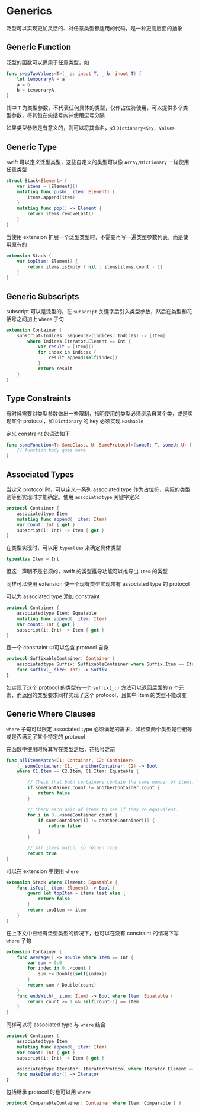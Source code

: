 # Generics

泛型可以实现更加灵活的、对任意类型都适用的代码，是一种更高层面的抽象

## Generic Function

泛型的函数可以适用于任意类型，如

```swift
func swapTwoValues<T>(_ a: inout T, _ b: inout T) {
    let temporaryA = a
    a = b
    b = temporaryA
}
```

其中 `T` 为类型参数，不代表任何具体的类型，仅作占位符使用，可以提供多个类型参数，将其包在尖括号内并使用逗号分隔

如果类型参数是有意义的，则可以将其命名，如 `Dictionary<Key, Value>`

## Generic Type

swift 可以定义泛型类型，这些自定义的类型可以像 `Array/Dictionary` 一样使用任意类型

```swift
struct Stack<Element> {
    var items = [Element]()
    mutating func push(_ item: Element) {
        items.append(item)
    }
    mutating func pop() -> Element {
        return items.removeLast()
    }
}
```

当使用 extension 扩展一个泛型类型时，不需要再写一遍类型参数列表，而是使用原有的

```swift
extension Stack {
    var topItem: Element? {
        return items.isEmpty ? nil : items[items.count - 1]
    }
}
```

## Generic Subscripts

subscript 可以是泛型的，在 `subscript` 关键字后引入类型参数，然后在类型和花括号之间加上 `where` 子句

```swift
extension Container {
    subscript<Indices: Sequence>(indices: Indices) -> [Item]
        where Indices.Iterator.Element == Int {
            var result = [Item]()
            for index in indices {
                result.append(self[index])
            }
            return result
    }
}
```

## Type Constraints

有时候需要对类型参数做出一些限制，指明使用的类型必须继承自某个类，或是实现某个 protocol，如 `Dictionary` 的 key 必须实现 `Hashable`

定义 constraint 的语法如下

```swift
func someFunction<T: SomeClass, U: SomeProtocol>(someT: T, someU: U) {
    // function body goes here
}
```

## Associated Types

当定义 protocol 时，可以定义一系列 associated type 作为占位符，实际的类型则等到实现时才能确定。使用 `associatedtype` 关键字定义

```swift
protocol Container {
    associatedtype Item
    mutating func append(_ item: Item)
    var count: Int { get }
    subscript(i: Int) -> Item { get }
}
```

在类型实现时，可以用 `typealias` 来确定具体类型

```swift
typealias Item = Int
```

但这一声明不是必须的，swift 的类型推导功能可以推导出 `Item` 的类型

同样可以使用 extension 使一个现有类型实现带有 associated type 的 protocol

可以为 associated type 添加 constraint

```swift
protocol Container {
    associatedtype Item: Equatable
    mutating func append(_ item: Item)
    var count: Int { get }
    subscript(i: Int) -> Item { get }
}
```

且一个 constraint 中可以包含 protocol 自身

```swift
protocol SuffixableContainer: Container {
    associatedtype Suffix: SuffixableContainer where Suffix.Item == Item
    func suffix(_ size: Int) -> Suffix
}
```

如实现了这个 protocol 的类型有一个 `suffix(_:)` 方法可以返回后面的 n 个元素，而返回的类型要求同样实现了这个 protocol，且其中 Item 的类型不能改变

## Generic Where Clauses

`where` 子句可以限定 associated type 必须满足的需求，如检查两个类型是否相等或是否满足了某个特定的 protocol

在函数中使用时将其写在类型之后，花括号之前

```swift
func allItemsMatch<C1: Container, C2: Container>
    (_ someContainer: C1, _ anotherContainer: C2) -> Bool
    where C1.Item == C2.Item, C1.Item: Equatable {

        // Check that both containers contain the same number of items.
        if someContainer.count != anotherContainer.count {
            return false
        }

        // Check each pair of items to see if they're equivalent.
        for i in 0..<someContainer.count {
            if someContainer[i] != anotherContainer[i] {
                return false
            }
        }

        // All items match, so return true.
        return true
}
```

可以在 extension 中使用 `where`

```swift
extension Stack where Element: Equatable {
    func isTop(_ item: Element) -> Bool {
        guard let topItem = items.last else {
            return false
        }
        return topItem == item
    }
}
```

在上下文中已经有泛型类型的情况下，也可以在没有 constraint 的情况下写 `where` 子句

```swift
extension Container {
    func average() -> Double where Item == Int {
        var sum = 0.0
        for index in 0..<count {
            sum += Double(self[index])
        }
        return sum / Double(count)
    }
    func endsWith(_ item: Item) -> Bool where Item: Equatable {
        return count >= 1 && self[count-1] == item
    }
}
```

同样可以将 associated type 与 `where` 结合

```swift
protocol Container {
    associatedtype Item
    mutating func append(_ item: Item)
    var count: Int { get }
    subscript(i: Int) -> Item { get }

    associatedtype Iterator: IteratorProtocol where Iterator.Element == Item
    func makeIterator() -> Iterator
}
```

包括继承 protocol 时也可以用 `where`

```swift
protocol ComparableContainer: Container where Item: Comparable { }
```

